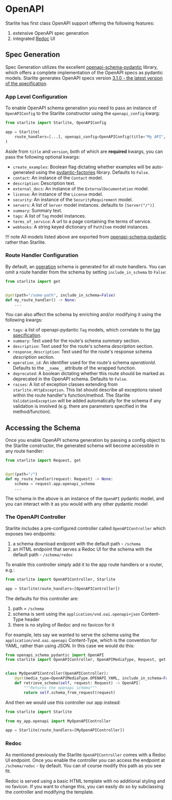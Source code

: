 # OpenAPI

Starlite has first class OpenAPI support offering the following features:

1. extensive OpenAPI spec generation
2. integrated [Redoc](https://github.com/Redocly/redoc) UI

## Spec Generation

Spec Generation utilizes the excellent [openapi-schema-pydantic](https://github.com/kuimono/openapi-schema-pydantic)
library, which offers a complete implementation of the OpenAPI specs as pydantic models. Starlite generates OpenAPI
specs version [3.1.0 - the latest version of the specification](https://spec.openapis.org/oas/latest.html).

### App Level Configuration

To enable OpenAPI schema generation you need to pass an instance of `OpenAPIConfig` to the Starlite constructor using
the `openapi_config` kwarg:

```python
from starlite import Starlite, OpenAPIConfig

app = Starlite(
    route_handlers=[...], openapi_config=OpenAPIConfig(title="My API", version="1.0.0")
)
```

Aside from `title` and `version`, both of which are **required** kwargs, you can pass the following optional kwargs:

* `create_examples`: Boolean flag dictating whether examples will be auto-generated using
  the [pydantic-factories](https://github.com/starlite-api/pydantic-factories) library. Defaults to `False`.
* `contact`: An instance of the `Contact` model.
* `description`: Description text.
* `external_docs`: An instance of the `ExternalDocumentation` model.
* `license`: An instance of the `License` model.
* `security`: An instance of the `SecurityRequirement` model.
* `servers`: A list of `Server` model instances. defaults to `[Server("/")]`
* `summary`: Summary text.
* `tags`: A list of `Tag` model instances.
* `terms_of_service`: A url to a page containing the terms of service.
* `webhooks`: A string keyed dictionary of `PathItem` model instances.

!!! note
    All models listed above are exported
    from [openapi-schema-pydantic](https://github.com/kuimono/openapi-schema-pydantic)
    rather than Starlite.

### Route Handler Configuration

By default, an [operation](https://spec.openapis.org/oas/latest.html#operation-object) schema is generated for all route
handlers. You can omit a route handler from the schema by setting `include_in_schema` to `False`:

```python
from starlite import get


@get(path="/some-path", include_in_schema=False)
def my_route_handler() -> None:
    ...
```

You can also affect the schema by enriching and/or modifying it using the following kwargs:

- `tags`: a list of openapi-pydantic `Tag` models, which correlate to
  the [tag specification](https://spec.openapis.org/oas/latest.html#tag-object).
- `summary`: Text used for the route's schema _summary_ section.
- `description`: Text used for the route's schema _description_ section.
- `response_description`: Text used for the route's response schema _description_ section.
- `operation_id`: An identifier used for the route's schema _operationId_. Defaults to the `__name__` attribute of the
  wrapped function.
- `deprecated`: A boolean dictating whether this route should be marked as deprecated in the OpenAPI schema. Defaults
  to `False`.
- `raises`: A list of exception classes extending from `starlite.HttpException`. This list should describe all
  exceptions raised within the route handler's function/method. The Starlite `ValidationException` will be added
  automatically for the schema if any validation is involved (e.g. there are parameters specified in the method/function).

## Accessing the Schema

Once you enable OpenAPI schema generation by passing a config object to the Starlite constructor, the generated schema
will become accessible in any route handler:

```python
from starlite import Request, get


@get(path="/")
def my_route_handler(request: Request) -> None:
    schema = request.app.openapi_schema
    ...
```

The schema in the above is an instance of the `OpenAPI` pydantic model, and you can interact with it as you would with
any other pydantic model

### The OpenAPI Controller

Starlite includes a pre-configured controller called `OpenAPIController` which exposes two endpoints:

1. a schema download endpoint with the default path - `/schema`
2. an HTML endpoint that serves a Redoc UI for the schema with the default path - `/schema/redoc`

To enable this controller simply add it to the app route handlers or a router, e.g.:

```python
from starlite import OpenAPIController, Starlite

app = Starlite(route_handlers=[OpenAPIController])
```

The defaults for this controller are:

1. path = `/schema`
2. schema is sent using the `application/vnd.oai.openapi+json` Content-Type header
3. there is no styling of Redoc and no favicon for it

For example, lets say we wanted to serve the schema using the `application/vnd.oai.openapi` Content-Type, which is the
convention for YAML, rather than using JSON. In this case we would do this:

```python title="my_app/openapi.py"
from openapi_schema_pydantic import OpenAPI
from starlite import OpenAPIController, OpenAPIMediaType, Request, get


class MyOpenAPIController(OpenAPIController):
    @get(media_type=OpenAPIMediaType.OPENAPI_YAML, include_in_schema=False)
    def retrieve_schema(self, request: Request) -> OpenAPI:
        """Returns the openapi schema"""
        return self.schema_from_request(request)
```

And then we would use this controller our app instead:

```python
from starlite import Starlite

from my_app.openapi import MyOpenAPIController

app = Starlite(route_handlers=[MyOpenAPIController])
```

### Redoc

As mentioned previously the Starlite `OpenAPIController` comes with a Redoc UI endpoint. Once you enable the controller
you can access the endpoint at `/schema/redoc` - by default. You can of course modify this path as you see fit.

Redoc is served using a basic HTML template with no additional styling and no favicon. If you want to change this, you
can easily do so by subclassing the controller and modifying the template.
